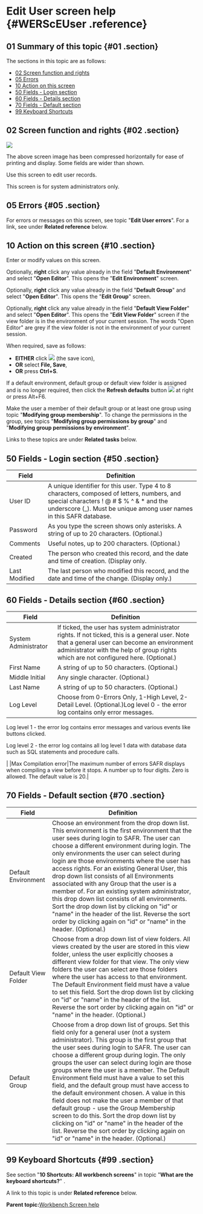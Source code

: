 # Edit User screen help {#WERScEUser .reference}

## 01 Summary of this topic {#01 .section}

The sections in this topic are as follows:

-   [02 Screen function and rights](WERScEUser.md#02)
-   [05 Errors](WERScEUser.md#05)
-   [10 Action on this screen](WERScEUser.md#10)
-   [50 Fields - Login section](WERScEUser.md#50)
-   [60 Fields - Details section](WERScEUser.md#60)
-   [70 Fields - Default section](WERScEUser.md#70)
-   [99 Keyboard Shortcuts](WERScEUser.md#99)

## 02 Screen function and rights {#02 .section}

![](images/Edit_User_01.gif)

The above screen image has been compressed horizontally for ease of printing and display. Some fields are wider than shown.

Use this screen to edit user records.

This screen is for system administrators only.

## 05 Errors {#05 .section}

For errors or messages on this screen, see topic "**Edit User errors**". For a link, see under **Related reference** below.

## 10 Action on this screen {#10 .section}

Enter or modify values on this screen.

Optionally, **right** click any value already in the field "**Default Environment**" and select "**Open Editor**". This opens the "**Edit Environment**" screen.

Optionally, **right** click any value already in the field "**Default Group**" and select "**Open Editor**". This opens the "**Edit Group**" screen.

Optionally, **right** click any value already in the field "**Default View Folder**" and select "**Open Editor**". This opens the "**Edit View Folder**" screen if the view folder is in the environment of your current session. The words "Open Editor" are grey if the view folder is not in the environment of your current session.

When required, save as follows:

-   **EITHER** click ![](images/Icon_Save_03.GIF) \(the save icon\),
-   **OR** select **File, Save**,
-   **OR** press **Ctrl+S**.

If a default environment, default group or default view folder is assigned and is no longer required, then click the **Refresh defaults** button ![](images/Icon_Refresh_03.GIF) at right or press Alt+F6.

Make the user a member of their default group or at least one group using topic "**Modifying group membership**". To change the permissions in the group, see topics "**Modifying group permissions by group**" and "**Modifying group permissions by environment**".

Links to these topics are under **Related tasks** below.

## 50 Fields - Login section {#50 .section}

|Field|Definition|
|-----|----------|
|User ID|A unique identifier for this user. Type 4 to 8 characters, composed of letters, numbers, and special characters ! @ \# $ % ^ & \* and the underscore \(\_\). Must be unique among user names in this SAFR database.|
|Password|As you type the screen shows only asterisks. A string of up to 20 characters. \(Optional.\)|
|Comments|Useful notes, up to 200 characters. \(Optional.\)|
|Created|The person who created this record, and the date and time of creation. \(Display only.|
|Last Modified|The last person who modified this record, and the date and time of the change. \(Display only.\)|

## 60 Fields - Details section {#60 .section}

|Field|Definition|
|-----|----------|
|System Administrator|If ticked, the user has system administrator rights. If not ticked, this is a general user. Note that a general user can become an environment administrator with the help of group rights which are not configured here. \(Optional.\)|
|First Name|A string of up to 50 characters. \(Optional.\)|
|Middle Initial|Any single character. \(Optional.\)|
|Last Name|A string of up to 50 characters. \(Optional.\)|
|Log Level|Choose from 0-Errors Only, 1-High Level, 2-Detail Level. \(Optional.\)Log level 0 - the error log contains only error messages.

Log level 1 - the error log contains error messages and various events like buttons clicked.

Log level 2 - the error log contains all log level 1 data with database data such as SQL statements and procedure calls.

|
|Max Compilation error|The maximum number of errors SAFR displays when compiling a view before it stops. A number up to four digits. Zero is allowed. The default value is 20.|

## 70 Fields - Default section {#70 .section}

|Field|Definition|
|-----|----------|
|Default Environment|Choose an environment from the drop down list. This environment is the first environment that the user sees during login to SAFR. The user can choose a different environment during login. The only environments the user can select during login are those environments where the user has access rights. For an existing General User, this drop down list consists of all Environments associated with any Group that the user is a member of. For an existing system administrator, this drop down list consists of all environments. Sort the drop down list by clicking on "id" or "name" in the header of the list. Reverse the sort order by clicking again on "id" or "name" in the header. \(Optional.\)|
|Default View Folder|Choose from a drop down list of view folders. All views created by the user are stored in this view folder, unless the user explicitly chooses a different view folder for that view. The only view folders the user can select are those folders where the user has access to that environment. The Default Environment field must have a value to set this field. Sort the drop down list by clicking on "id" or "name" in the header of the list. Reverse the sort order by clicking again on "id" or "name" in the header. \(Optional.\)|
|Default Group|Choose from a drop down list of groups. Set this field only for a general user \(not a system administrator\). This group is the first group that the user sees during login to SAFR. The user can choose a different group during login. The only groups the user can select during login are those groups where the user is a member. The Default Environment field must have a value to set this field, and the default group must have access to the default environment chosen. A value in this field does not make the user a member of that default group - use the Group Membership screen to do this. Sort the drop down list by clicking on "id" or "name" in the header of the list. Reverse the sort order by clicking again on "id" or "name" in the header. \(Optional.\)|

## 99 Keyboard Shortcuts {#99 .section}

See section "**10 Shortcuts: All workbench screens**" in topic "**What are the keyboard shortcuts?**" .

A link to this topic is under **Related reference** below.

**Parent topic:**[Workbench Screen help](../html/AAR586WEScreens.md)

